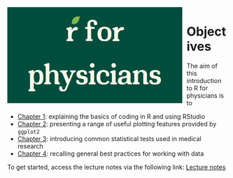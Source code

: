 <span style="float: left; margin-right: 10px;">
  <img src="docs/logo.png" alt="Logo" width="400">
</span>

# Objectives

The aim of this introduction to R for physicians is to

-   [Chapter 1](https://clairemargaux.github.io/rforphysicians/chapter-1.html): explaining the basics of coding in R and using RStudio
-   [Chapter 2](https://clairemargaux.github.io/rforphysicians/chapter-2.html): presenting a range of useful plotting features provided by `ggplot2`
-   [Chapter 3](https://clairemargaux.github.io/rforphysicians/chapter-3.html): introducing common statistical tests used in medical research
-   [Chapter 4](https://clairemargaux.github.io/rforphysicians/chapter-4.html): recalling general best practices for working with data

To get started, access the lecture notes via the following link: [Lecture notes](https://clairemargaux.github.io/rforphysicians/)